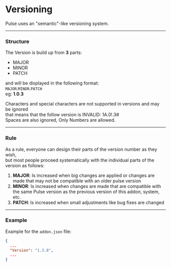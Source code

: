 # Versioning

Pulse uses an "semantic"-like versioning system.
___
### Structure
The Version is build up from **3** parts:  

- MAJOR
- MINOR
- PATCH

and will be displayed in the following format:  
`MAJOR`.`MINOR`.`PATCH`   
eg: **1**.**0**.**3**

Characters and special characters are not supported in versions and may be ignored  
that means that the follow version is INVALID: 1A.0!.3#  
Spaces are also ignored, Only Numbers are allowed.
___
### Rule
As a rule, everyone can design their parts of the version number as they wish,  
but most people proceed systematically with the individual parts of the version as follows:

1. **MAJOR**: Is increased when big changes are applied or changes are made that may not be compatible with an older pulse version  
2. **MINOR**: Is increased when changes are made that are compatible with the same Pulse version as the previous version of this addon, system, etc.  
3. **PATCH**: Is increased when small adjustments like bug fixes are changed  
___
### Example
Example for the `addon.json` file:  
```json
{
  ...
  "Version": "1.3.8",
  ...
}
```
